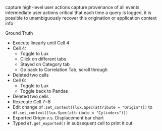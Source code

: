 capture high-level user actions
capture provenance of all events
intermediate user actions
critical that each time a query is logged, it is possible to unambiguously recover this origination or application context info


Ground Truth

- Execute linearly until Cell 4
- Cell 4: 
    - Toggle to Lux
    - Click on different tabs
    - Stayed on Category tab
    - Go back to Correlation Tab, scroll through
- Deleted two cells 
- Cell 6: 
    - Toggle to Lux
    - Toggle back to Pandas
- Deleted two cells 
- Rexecute Cell 7~8
- Edit change `df.set_context([lux.Spec(attribute = "Origin")])` to `df.set_context([lux.Spec(attribute = "Cylinders")])`
- Exported Origin v.s. Displacement bar chart 
- Typed `df.get_exported()` in subsequent cell to print it out